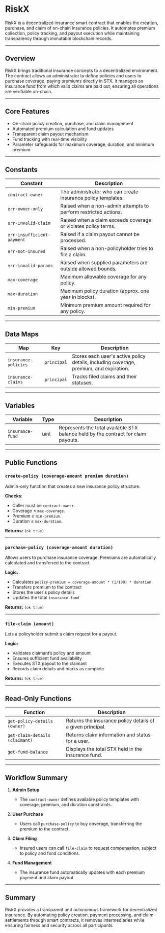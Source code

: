 # RiskX

RiskX is a decentralized insurance smart contract that enables the creation, purchase, and claim of on-chain insurance policies. It automates premium collection, policy tracking, and payout execution while maintaining transparency through immutable blockchain records.

---

## Overview

RiskX brings traditional insurance concepts to a decentralized environment. The contract allows an administrator to define policies and users to purchase coverage, paying premiums directly in STX. It manages an insurance fund from which valid claims are paid out, ensuring all operations are verifiable on-chain.

---

## Core Features

* On-chain policy creation, purchase, and claim management
* Automated premium calculation and fund updates
* Transparent claim payout mechanism
* Fund tracking with real-time visibility
* Parameter safeguards for maximum coverage, duration, and minimum premium

---

## Constants

| Constant                   | Description                                                     |
| -------------------------- | --------------------------------------------------------------- |
| `contract-owner`           | The administrator who can create insurance policy templates.    |
| `err-owner-only`           | Raised when a non-admin attempts to perform restricted actions. |
| `err-invalid-claim`        | Raised when a claim exceeds coverage or violates policy terms.  |
| `err-insufficient-payment` | Raised if a claim payout cannot be processed.                   |
| `err-not-insured`          | Raised when a non-policyholder tries to file a claim.           |
| `err-invalid-params`       | Raised when supplied parameters are outside allowed bounds.     |
| `max-coverage`             | Maximum allowable coverage for any policy.                      |
| `max-duration`             | Maximum policy duration (approx. one year in blocks).           |
| `min-premium`              | Minimum premium amount required for any policy.                 |

---

## Data Maps

| Map                  | Key         | Description                                                                            |
| -------------------- | ----------- | -------------------------------------------------------------------------------------- |
| `insurance-policies` | `principal` | Stores each user's active policy details, including coverage, premium, and expiration. |
| `insurance-claims`   | `principal` | Tracks filed claims and their statuses.                                                |

---

## Variables

| Variable         | Type | Description                                                                        |
| ---------------- | ---- | ---------------------------------------------------------------------------------- |
| `insurance-fund` | uint | Represents the total available STX balance held by the contract for claim payouts. |

---

## Public Functions

### `create-policy (coverage-amount premium duration)`

Admin-only function that creates a new insurance policy structure.

**Checks:**

* Caller must be `contract-owner`.
* Coverage ≤ `max-coverage`.
* Premium ≥ `min-premium`.
* Duration ≤ `max-duration`.

**Returns:** `(ok true)`

---

### `purchase-policy (coverage-amount duration)`

Allows users to purchase insurance coverage. Premiums are automatically calculated and transferred to the contract.

**Logic:**

* Calculates `policy-premium = coverage-amount * (1/100) * duration`
* Transfers premium to the contract
* Stores the user's policy details
* Updates the total `insurance-fund`

**Returns:** `(ok true)`

---

### `file-claim (amount)`

Lets a policyholder submit a claim request for a payout.

**Logic:**

* Validates claimant’s policy and amount
* Ensures sufficient fund availability
* Executes STX payout to the claimant
* Records claim details and marks as complete

**Returns:** `(ok true)`

---

## Read-Only Functions

| Function                       | Description                                                |
| ------------------------------ | ---------------------------------------------------------- |
| `get-policy-details (owner)`   | Returns the insurance policy details of a given principal. |
| `get-claim-details (claimant)` | Returns claim information and status for a user.           |
| `get-fund-balance`             | Displays the total STX held in the insurance fund.         |

---

## Workflow Summary

1. **Admin Setup**

   * The `contract-owner` defines available policy templates with coverage, premium, and duration constraints.

2. **User Purchase**

   * Users call `purchase-policy` to buy coverage, transferring the premium to the contract.

3. **Claim Filing**

   * Insured users can call `file-claim` to request compensation, subject to policy and fund conditions.

4. **Fund Management**

   * The insurance fund automatically updates with each premium payment and claim payout.

---

## Summary

RiskX provides a transparent and autonomous framework for decentralized insurance. By automating policy creation, payment processing, and claim settlements through smart contracts, it removes intermediaries while ensuring fairness and security across all participants.
